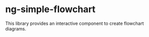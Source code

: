 # ng-simple-flowchart

This library provides an interactive component to create flowchart diagrams.
